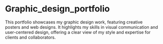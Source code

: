 # Graphic_design_portfolio
This portfolio showcases my graphic design work, featuring creative posters and web designs. It highlights my skills in visual communication and user-centered design, offering a clear view of my style and expertise for clients and collaborators.
